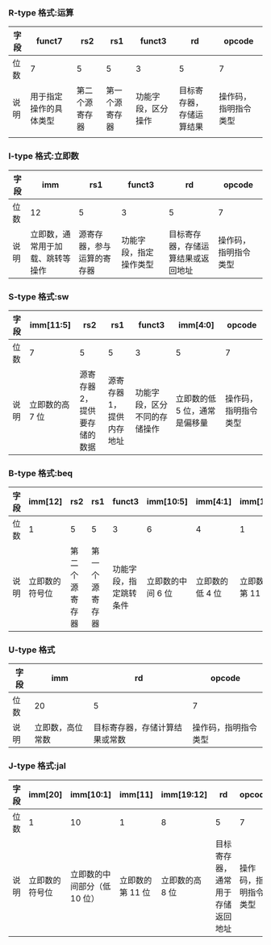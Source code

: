 ### R-type 格式:运算

| 字段  | funct7      | rs2     | rs1     | funct3    | rd           | opcode     |
| --- | ----------- | ------- | ------- | --------- | ------------ | ---------- |
| 位数  | 7           | 5       | 5       | 3         | 5            | 7          |
| 说明  | 用于指定操作的具体类型 | 第二个源寄存器 | 第一个源寄存器 | 功能字段，区分操作 | 目标寄存器，存储运算结果 | 操作码，指明指令类型 |
|     |             |         |         |           |              |            |

### I-type 格式:立即数

| 字段  | imm              | rs1           | funct3      | rd                | opcode     |
| --- | ---------------- | ------------- | ----------- | ----------------- | ---------- |
| 位数  | 12               | 5             | 3           | 5                 | 7          |
| 说明  | 立即数，通常用于加载、跳转等操作 | 源寄存器，参与运算的寄存器 | 功能字段，指定操作类型 | 目标寄存器，存储运算结果或返回地址 | 操作码，指明指令类型 |

### S-type 格式:sw

| 字段  | imm[11:5] | rs2             | rs1           | funct3         | imm[4:0]         | opcode     |
| --- | --------- | --------------- | ------------- | -------------- | ---------------- | ---------- |
| 位数  | 7         | 5               | 5             | 3              | 5                | 7          |
| 说明  | 立即数的高 7 位 | 源寄存器 2，提供要存储的数据 | 源寄存器 1，提供内存地址 | 功能字段，区分不同的存储操作 | 立即数的低 5 位，通常是偏移量 | 操作码，指明指令类型 |


### B-type 格式:beq

| 字段  | imm[12] | rs2     | rs1     | funct3      | imm[10:5]  | imm[4:1]  | imm[11]    | opcode     |
| --- | ------- | ------- | ------- | ----------- | ---------- | --------- | ---------- | ---------- |
| 位数  | 1       | 5       | 5       | 3           | 6          | 4         | 1          | 7          |
| 说明  | 立即数的符号位 | 第二个源寄存器 | 第一个源寄存器 | 功能字段，指定跳转条件 | 立即数的中间 6 位 | 立即数的低 4 位 | 立即数的第 11 位 | 操作码，指明指令类型 |

### U-type 格式

|字段|imm|rd|opcode|
|---|---|---|---|
|位数|20|5|7|
|说明|立即数，高位常数|目标寄存器，存储计算结果或常数|操作码，指明指令类型|

### J-type 格式:jal

|字段|imm[20]|imm[10:1]|imm[11]|imm[19:12]|rd|opcode|
|---|---|---|---|---|---|---|
|位数|1|10|1|8|5|7|
|说明|立即数的符号位|立即数的中间部分（低 10 位）|立即数的第 11 位|立即数的高 8 位|目标寄存器，通常用于存储返回地址|操作码，指明指令类型|
